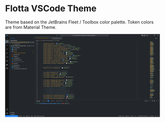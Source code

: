 # Flotta VSCode Theme

Theme based on the JetBrains Fleet / Toolbox color palette. Token colors are
from Material Theme.

![Screenshot](./docs/sample.png)
